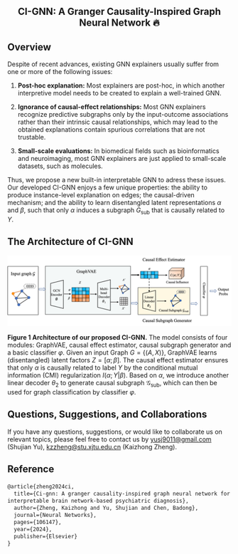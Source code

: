 <h2 align="center">

CI-GNN: A Granger Causality-Inspired Graph Neural Network 🔥

</h2>

## Overview
Despite of recent advances, existing GNN explainers usually suffer from one or more of the following issues:

1.  **Post-hoc explanation:** Most explainers are post-hoc, in which another interpretive model needs to be created to explain a well-trained GNN.

2.  **Ignorance of causal-effect relationships:** Most GNN explainers recognize predictive subgraphs only by the input-outcome associations rather than their intrinsic causal relationships, which may lead to the obtained explanations contain spurious correlations that are not trustable.

3.  **Small-scale evaluations:** In biomedical fields such as bioinformatics and neuroimaging, most GNN explainers are just applied to small-scale datasets, such as molecules.

Thus, we propose a new built-in interpretable GNN to adress these issues. Our developed CI-GNN enjoys a few unique properties: the ability to produce instance-level explanation on edges; the causal-driven mechanism; and the ability to learn disentangled latent representations $\alpha$ and $\beta$, such that only $\alpha$ induces a subgraph $G_{\text{sub}}$ that is causally related to $Y$.
    
## The Architecture of CI-GNN

![](framework.png)

**Figure 1 ﻿Architecture of our proposed CI-GNN.**  The model consists of four modules: GraphVAE, causal effect estimator, causal subgraph generator and a basic classifier $\varphi$. Given an input Graph $G=\{(A,X)\}$, GraphVAE learns (disentangled) latent factors $Z=[\alpha;\beta]$. The causal effect estimator ensures that only $\alpha$ is causally related to label $Y$ by the conditional mutual information (CMI) regularization $I\left ( \alpha; Y|\beta \right )$. Based on $\alpha$, we introduce another linear decoder $\theta_2$ to generate causal subgraph $\mathcal{G}_{\text{sub}}$, which can then be used for graph classification by classifier $\varphi$.


## Questions, Suggestions, and Collaborations

If you have any questions, suggestions, or would like to collaborate us on relevant topics, please feel free to contact us by [yusj9011@gmail.com](mailto:yusj9011@gmail.com) (Shujian Yu), kzzheng@stu.xjtu.edu.cn (Kaizhong Zheng).

## Reference
```
@article{zheng2024ci,
  title={Ci-gnn: A granger causality-inspired graph neural network for interpretable brain network-based psychiatric diagnosis},
  author={Zheng, Kaizhong and Yu, Shujian and Chen, Badong},
  journal={Neural Networks},
  pages={106147},
  year={2024},
  publisher={Elsevier}
}
```
